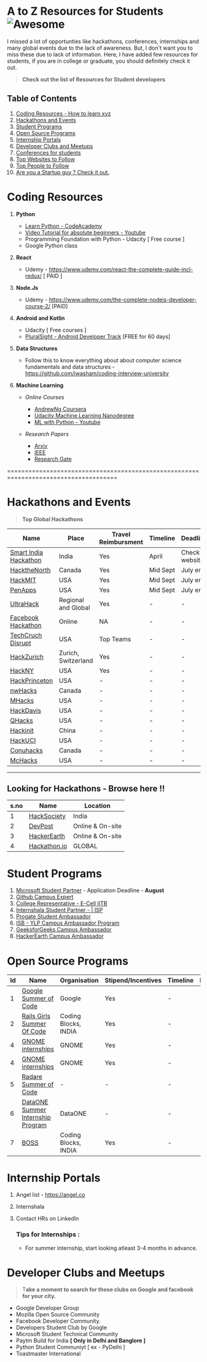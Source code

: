 

# A to Z Resources for Students ![Awesome](https://cdn.rawgit.com/sindresorhus/awesome/d7305f38d29fed78fa85652e3a63e154dd8e8829/media/badge.svg)

I missed a lot of opportunties like hackathons, conferences, internships and many global events due to the lack of awareness. But, I don't want you to miss these due to lack of information. Here, I have added few resources for students, if you are in college or graduate, you should definitely check it out.

>**Check out the list of Resources for Student developers**

## Table of Contents

1.  [Coding Resources - How to learn xyz ](#coding-resources)
2.  [ Hackathons and Events ](#hackathons-and-events)
3.  [ Student Programs ](#student-programs)
4.  [ Open Source Programs ](#open-source-programs)
5.  [ Internship Portals ](#internship-portals)
6.  [Developer Clubs and Meetups](#developer-clubs-and-meetups)
7.  [ Conferences for students ](#conference)
8.  [Top Websites to Follow](#website-to-follow)
9.  [Top People to Follow](#people-to-follow)
10. [Are you a Startup guy ? Check it out. ](#startup-guy)


# Coding Resources


1.  **Python**
    -  [Learn Python - CodeAcademy](https://www.codecademy.com/learn/learn-python)
    -  [Video Tutorial for absolute beginners - Youtube](#http://bit.ly/2NkrsKh)
    -  Programming Foundation with Python - Udacity [ Free course ] 
    - Google Python class
       
2.  **React**
    - Udemy - https://www.udemy.com/react-the-complete-guide-incl-redux/ [ PAID ] 
    
    
3.  **Node.Js**
    -  Udemy - https://www.udemy.com/the-complete-nodejs-developer-course-2/ [PAID]
   

4.  **Android and Kotlin**
    - Udacity [ Free courses ]
    -  [PluralSight - Android Developer Track](#http://pluralsight.com/) [FREE for 60 days] 
  
  
5.  **Data Structures**
    - Follow this to know everything about about computer science fundamentals and data structures - https://github.com/jwasham/coding-interview-university

6.  **Machine Learning**
    -  *Online Courses*
        - [AndrewNg Coursera](#https://www.coursera.org/learn/machine-learning)
        - [Udacity Machine Learning Nanodegree](#https://in.udacity.com/course/intro-to-machine-learning--ud120-india)  
        - [ML with Python - Youtube ](#https://www.youtube.com/playlist?list=PLQVvvaa0QuDfKTOs3Keq_kaG2P55YRn5v)
        
      -  *Research Papers*
         - [Arxiv](https://arxiv.org/)
         - [IEEE](https://ieeexplore.ieee.org/Xplore/home.jsp)
         - [Research Gate](https://www.researchgate.net/)
     

=====================================================================================

# **Hackathons and Events**

> **Top Global Hackathons**
          
| Name | Place| Travel Reimbursment |Timeline | Deadline |
| ------ |---|---| ------ | ----|
| [Smart India Hackathon](https://innovate.mygov.in/sih2018/)| India| Yes| April |Check website | 
| [HacktheNorth](http://pennapps.com/)| Canada| Yes|Mid Sept | July end | 
| [HackMIT](https://hackmit.org/)   | USA | Yes|Mid Sept | July end | 
| [PenApps](http://pennapps.com/)|USA   | Yes| Mid Sept | July end | 
| [UltraHack](https://ultrahack.org/)|Regional and Global | Yes| - |  - |  
| [Facebook Hackathon](https://devcommunitychallenge.devpost.com/) | Online | NA | - | - | 
| [TechCruch Disrupt](https://techcrunch.com/event-type/disrupt/) | USA | Top Teams | - |  - |
| [HackZurich](http://www.hackzurich.com/) | Zurich, Switzerland | Yes | - | - | 
| [HackNY](http://hackny.org/hackathon/) | USA | Yes | - | - |
| [HackPrinceton](https://www.hackprinceton.com/)|USA | - | - |  - | 
| [nwHacks](https://www.nwhacks.io/)| Canada | - | - |  - | 
| [MHacks](http://www.mhacks.org/) |USA | - |  - | - | 
| [HackDavis](http://hackdavis.io/)|USA | - |  - |   - |
| [QHacks](http://qhacks.io/) | USA | - | - |  - |
| [Hackinit](https://hackinit.org/) | China | - | - |  - |
| [HackUCI](https://www.hackuci.com/) | USA | - | - |  - |
| [Conuhacks](http://www.conuhacks.io/) | Canada | - | - |  - |
| [McHacks](http://mchacks.io/) | USA| - | - |  - |
----------------------
## Looking for Hackathons -  Browse here !!

|s.no| Name  | Location |
|---| ------ |---| 
|1| [HackSociety](https://hacksociety.tech/attend/)| India| INDIA | 
|2| [DevPost](#https://devpost.com/hackathons) | Online & On-site |
|3| [HackerEarth](#https://hackerearth.com/) | Online & On-site | 
|4| [Hackathon.io](#http://www.hackathon.io/events) | GLOBAL |  



# Student Programs
1. [Microsoft Student Partner](https://studentpartners.microsoft.coem/en-us) - Application Deadline - **August**
2. [Github Campus Expert](https://githubcampus.expert/)
3. [College Representative  - E-Cell IITB](https://www.ecell.in/cr/)
4. [Internshala Student Partner  -   | ISP](https://internshala.com/)
5. [Progate Student Ambassador](http://progate.com/)
6. [ISB - YLP Campus Ambassador Program ](http://www.isb.edu/ylp/CAP)
7. [GeeksforGeeks Campus Ambassador]()
8. [ HackerEarth Campus Ambassador]()

# Open Source Programs
|Id |Name | Organisation| Stipend/Incentives |Timeline | Deadline |
|-|--|---- |---|---| ------ |
|1| [Google Summer of Code](https://innovate.mygov.in/sih2018/)| Google| Yes| - |- | 
|2| [Rails Girls Summer Of Code](https://railsgirlssummerofcode.org/)| Coding Blocks, INDIA| Yes|- | - | 
|4| [GNOME internships](https://wiki.gnome.org/Internships) | GNOME | Yes | - | - |
|4| [GNOME internships](https://wiki.gnome.org/Internships) | GNOME | Yes | - | - |
|5| [Radare Summer of Code](https://rada.re/rsoc) | - | -  | -  | 
|6| [DataONE Summer Internship Program](https://www.dataone.org/internships) | DataONE | -  | -  | - |
|7| [BOSS](http://pennapps.com/)| Coding Blocks, INDIA| Yes|- | - | 


# Internship Portals 
1. Angel list - https://angel.co
2. Internshala 
3. Contact HRs on LinkedIn 

    ### Tips for Internships : 
     - For summer internship, start looking atleast 3-4 months in advance.
  
# Developer Clubs and Meetups

> T**ake a moment to search for these clubs on Google and facebook for your city.**

-  Google Developer Group 
-  Mozilla Open Source Community
-  Facebook Developer Community.
-  Developers Student Club by Google
- Microsoft Student Technical Community 
- Paytm Build for India **[ Only in Delhi and Banglore ]**
- Python Student Communiyt [ ex  -  PyDelhi ] 
- Toastmaster International


